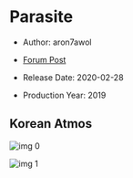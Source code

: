 # Parasite

* Author: aron7awol

* [Forum Post](https://www.avsforum.com/threads/bass-eq-for-filtered-movies.2995212/post-59179592)

* Release Date: 2020-02-28
* Production Year: 2019

## Korean Atmos

![img 0](https://i.imgur.com/u5vHStG.jpg)

![img 1](https://i.imgur.com/syYSn3P.jpg)

